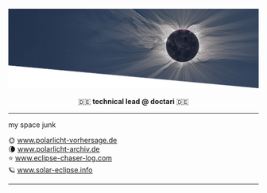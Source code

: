 [![Header](https://raw.githubusercontent.com/andrmoel/andrmoel/main/header_tse2021.jpg "Header Top")](https://www.high-iso.de/)

<p align="center">🇩🇪 <strong>technical lead @ doctari</strong> 🇩🇪</p>

---

my space junk

🌞 www.polarlicht-vorhersage.de \
🌘 www.polarlicht-archiv.de \
⭐ www.eclipse-chaser-log.com \
🪐 www.solar-eclipse.info

---
